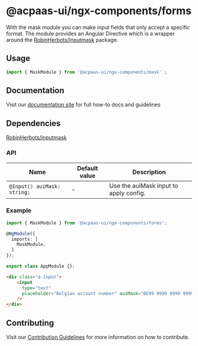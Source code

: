 # @acpaas-ui/ngx-components/forms

With the mask module you can make input fields that only accept a specific format.  The module provides an Angular Directive which is a wrapper around the [RobinHerbots/Inputmask](https://github.com/RobinHerbots/Inputmask) package.

## Usage

```typescript
import { MaskModule } from '@acpaas-ui/ngx-components/mask'`;
```

## Documentation

Visit our [documentation site](https://acpaas-ui.digipolis.be/) for full how-to docs and guidelines

## Dependencies
[RobinHerbots/Inputmask](https://github.com/RobinHerbots/Inputmask)

### API

| Name         | Default value | Description |
| -----------  | ------ | -------------------------- |
| `@Input() auiMask: string;` | - | Use the auiMask input to apply config. |

### Example

```typescript
import { MaskModule } from '@acpaas-ui/ngx-components/forms';

@NgModule({
  imports: [
    MaskModule,
  ]
});

export class AppModule {};
```

```html
<div class="a-input">
    <input 
      type="text" 
      placeholder="Belgian account number" auiMask="BE99 9999 9999 9999"
    />
</div>
```

## Contributing

Visit our [Contribution Guidelines](../../../../../CONTRIBUTING.md) for more information on how to contribute.
